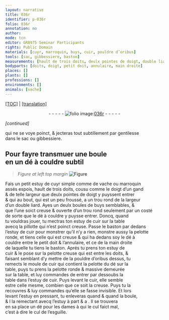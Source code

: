 ```yaml
---
layout: narrative
title: 036r
identifier: p-036r
folio: 036r
annotation: no
author:
mode: tcn
editor: GR8975 Seminar Participants
rights: Public Domain
materials: [cuyr, marroquin, buys, cuir, pouldre d’oribus]
tools: [sac, gibbessiere, baston]
measurements: [hault de trois doits, deulx pointes de doigt, double liard]
bodyparts: [doits, doigt, petit doit, annulaire, main droite]
places: []
plants: []
professions: []
environments: []
animals: [vache]
---
```


<p><a href="{{ site.baseurl }}/normalized/">[TOC]</a> | <a href="{{ site.baseurl }}/texts/p-036r_tl/" target="_blank">[translation]</a></p><div class="folio" align="center">- - - - - <a href="http://gallica.bnf.fr/ark:/12148/btv1b10500001g/f77.image" target="_blank"><img src="https://cu-mkp.github.io/2017-workshop-edition/assets/photo-icon.png" alt="folio image: " style="display:inline-block; margin-bottom:-3px;"/>036r</a> - - - - - </div>  
 
*[continued]*
  
 qui ne se voye poinct, & jecteras tout subtillem<span class="exp">ent</span> par gentilesse<br/> dans le <span class="tl">sac</span> ou <span class="tl">gibbessiere</span>.
 
 
  

## Pour fayre transmuer une boule<br/> en un dé à couldre subtil

 
> *Figure*
> *at left top margin*
> <a href="https://drive.google.com/open?id=0B9-oNrvWdlO5UmZaWjV2VE82QjQ" target="_blank"><img src="https://cu-mkp.github.io/GR8975-edition/assets/photo-icon.png" alt="Figure" style="display:inline-block; margin-bottom:-3px;"/></a>
 
Fais un petit estuy de <span class="m">cuyr</span> simple co<span class="exp">mm</span>e de <span class="al">vache</span> ou <span class="m">marroquin</span><br/> assés espois, <span class="ms">hault de trois <span class="bp">doits</span></span>, cousu comme le doigt d’un gand<br/> & de telle largeur que <span class="ms">deulx pointes de <span class="bp">doigt</span></span> y puyssent entrer<br/> & qui au bout, qui est un peu froussé, a un trou rond de la largeur<br/> d’un <span class="ms">double <span class="cn">liard</span></span>. Ayes <span class="del">un</span> deulx boules de <span class="m">buys</span> semblables, &<br/> que l’une soict creuse & ouverte d’un trou rond seulem<span class="exp">ent</span> par un costé<br/> de sorte que le dé à couldre y puysse entrer. Doncq, quand<br/> tu vouldras jouer, tu mectras ton estuy de <span class="m">cuir</span> sur la table<br/> avecq la pillotte qui n’est poinct creuse. Passe le <span class="tl">baston</span> par dedans<br/> l’estuy de <span class="m">cuir</span> pour monstrer qu’il n’y a rien, monstre aussy la pelotte<br/> ronde, et tiens celle qui est creuse & qui ha dedans soy le dé à<br/> couldre entre le <span class="bp">petit doit</span> & l’<span class="bp">annulaire</span>, et ce de la <span class="bp">main droite</span><br/> de laquelle tu tiens le <span class="tl">baston</span>. Aprés tu prens ton estuy de<br/> <span class="m">cuir</span> & le pose sur la pelotte creuse qui est entre les <span class="bp">doits</span>, &<br/> faisant semblant d’y mettre de la <span class="m">pouldre d’oribus</span> dessus, tu<br/> remects le moule de <span class="m">cuir</span> qui contient la pelotte du dé sur la<br/> table, puys tu prens la pelotte ronde & massive demeurée<br/> sur la table, et luy commandes de entrer par dessoubs la<br/> table dans l’estuy de <span class="m">cuir</span>. Puys levant le <span class="m">cuir</span>, elle semble<br/> estre celle mesme, combien que ce soit la creuse. Puys tu la<br/> recouvres & luy commandes qu’elle se fasse invisible. Et lors<br/> levant l’estuy en pressant, tu enleveras quand & quand la boule,<br/> & <span class="del">l</span> la remectant avecq l’estuy à part <span class="del">& a <span class="ill"></span></span>. Il se trouvera<br/> en sa place un dé pour les dames à qui le cul faict mal,<br/> c’est à dire le cul de l’esguille.
 
